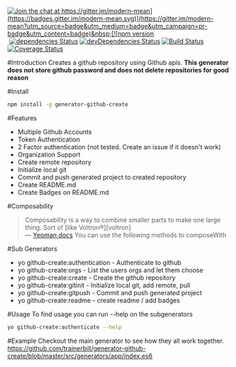 [![Join the chat at https://gitter.im/modern-mean](https://badges.gitter.im/modern-mean.svg)](https://gitter.im/modern-mean?utm_source=badge&utm_medium=badge&utm_campaign=pr-badge&utm_content=badge)&nbsp;[![npm version](https://badge.fury.io/js/generator-github-create.svg)](https://badge.fury.io/js/generator-github-create)&nbsp;[![dependencies Status](https://david-dm.org/trainerbill/generator-github-create/status.svg)](https://david-dm.org/trainerbill/generator-github-create)&nbsp;[![devDependencies Status](https://david-dm.org/trainerbill/generator-github-create/dev-status.svg)](https://david-dm.org/trainerbill/generator-github-create?type=dev)&nbsp;[![Build Status](https://travis-ci.org/trainerbill/generator-github-create.svg?branch=master)](https://travis-ci.org/trainerbill/generator-github-create)&nbsp;[![Coverage Status](https://coveralls.io/repos/github/trainerbill/generator-github-create/badge.svg?branch=master)](https://coveralls.io/github/trainerbill/generator-github-create?branch=master)

#Introduction
Creates a github repository using Github apis.  <b>This generator does not store github password and does not delete repositories for good reason</b>

#Install
```sh
npm install -g generator-github-create
```

#Features
* Multiple Github Accounts
* Token Authentication
* 2 Factor authentication (not tested.  Create an issue if it doesn't work)
* Organization Support
* Create remote repository
* Initialize local git
* Commit and push generated project to created repository
* Create README.md
* Create Badges on README.md

#Composability
> Composability is a way to combine smaller parts to make one large thing. Sort of [like Voltron®][voltron]  
> — [Yeoman docs](http://yeoman.io/authoring/composability.html)
You can use the following methods to composeWith

#Sub Generators
* yo github-create:authentication - Authenticate to github
* yo github-create:orgs - List the users orgs and let them choose
* yo github-create:create - Create the github repository
* yo github-create:gitinit - Initialize local git, add remote, pull
* yo github-create:gitpush - Commit and push generated project
* yo github-create:readme - create readme / add badges

#Usage
To find usage you can run --help on the subgenerators
```sh
yo github-create:authenticate --help
```

#Example
Checkout the main generator to see how they all work together.
https://github.com/trainerbill/generator-github-create/blob/master/src/generators/app/index.es6
